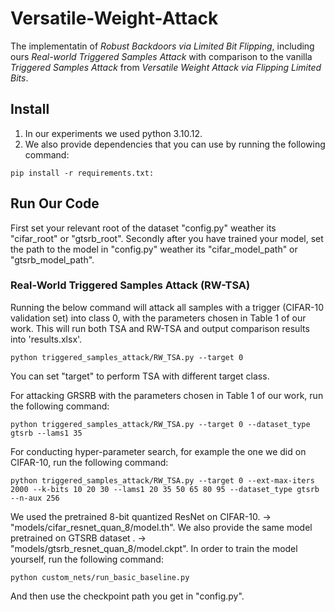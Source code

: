 # Versatile-Weight-Attack
The implementatin of *Robust Backdoors via Limited Bit Flipping*, including ours *Real-world Triggered Samples Attack* with comparison to the vanilla *Triggered Samples Attack* from *Versatile Weight Attack
via Flipping Limited Bits*.

## Install 
1. In our experiments we used python 3.10.12.
2. We also provide dependencies that you can use by running the following command:
```shell
pip install -r requirements.txt:
```

## Run Our Code

First set your relevant root of the dataset "config.py" weather its "cifar_root" or "gtsrb_root".
Secondly after you have trained your model, set the path to the model in "config.py" weather its "cifar_model_path" or "gtsrb_model_path".


### Real-World Triggered Samples Attack (RW-TSA)

Running the below command will attack all samples with a trigger (CIFAR-10 validation set) into class 0,
with the parameters chosen in Table 1 of our work. This will run both TSA and RW-TSA and output comparison results into 'results.xlsx'.

```shell
python triggered_samples_attack/RW_TSA.py --target 0
```
You can set "target" to perform TSA with different target class.

For attacking GRSRB with the parameters chosen in Table 1 of our work, run the following command:
```shell
python triggered_samples_attack/RW_TSA.py --target 0 --dataset_type gtsrb --lams1 35
```

For conducting hyper-parameter search, for example the one we did on CIFAR-10, run the following command:
```shell
python triggered_samples_attack/RW_TSA.py --target 0 --ext-max-iters 2000 --k-bits 10 20 30 --lams1 20 35 50 65 80 95 --dataset_type gtsrb --n-aux 256
```

We used the pretrained 8-bit quantized ResNet on CIFAR-10. -> "models/cifar_resnet_quan_8/model.th". We also provide the same model pretrained on GTSRB dataset . -> "models/gtsrb_resnet_quan_8/model.ckpt".
In order to train the model yourself, run the following command:
```shell
python custom_nets/run_basic_baseline.py
```
And then use the checkpoint path you get in "config.py".